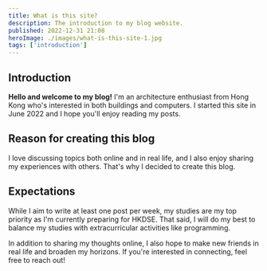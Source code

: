 ```yaml
---
title: What is this site?
description: The introduction to my blog website.
published: 2022-12-31 21:08
heroImage: ./images/what-is-this-site-1.jpg
tags: ['introduction']
---
```


## Introduction

**Hello and welcome to my blog!** I'm an architecture enthusiast from Hong Kong who's interested in both buildings and computers. I started this site in June 2022 and I hope you'll enjoy reading my posts.

## Reason for creating this blog

I love discussing topics both online and in real life, and I also enjoy sharing my experiences with others. That's why I decided to create this blog.

## Expectations

While I aim to write at least one post per week, my studies are my top priority as I'm currently preparing for HKDSE. That said, I will do my best to balance my studies with extracurricular activities like programming.

In addition to sharing my thoughts online, I also hope to make new friends in real life and broaden my horizons. If you're interested in connecting, feel free to reach out!
